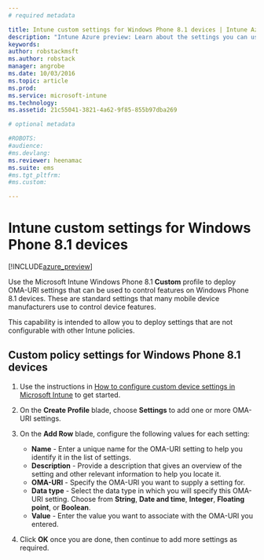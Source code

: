 ```yaml
---
# required metadata

title: Intune custom settings for Windows Phone 8.1 devices | Intune Azure preview | Microsoft Docs
description: "Intune Azure preview: Learn about the settings you can use in a Windows Phone 8.1 custom profile."
keywords:
author: robstackmsft
ms.author: robstack
manager: angrobe
ms.date: 10/03/2016
ms.topic: article
ms.prod:
ms.service: microsoft-intune
ms.technology:
ms.assetid: 21c55041-3821-4a62-9f85-855b97dba269

# optional metadata

#ROBOTS:
#audience:
#ms.devlang:
ms.reviewer: heenamac
ms.suite: ems
#ms.tgt_pltfrm:
#ms.custom:

---
```


# Intune custom settings for Windows Phone 8.1 devices

[!INCLUDE[azure_preview](../includes/azure_preview.md)]

Use the Microsoft Intune Windows Phone 8.1 **Custom** profile to deploy OMA-URI settings that can be used to control features on Windows Phone 8.1 devices. These are standard settings that many mobile device manufacturers use to control device features.

This capability is intended to allow you to deploy settings that are not configurable with other Intune policies.

## Custom policy settings for Windows Phone 8.1 devices

1. Use the instructions in [How to configure custom device settings in Microsoft Intune](how-to-configure-custom-settings.md) to get started.
2. On the **Create Profile** blade, choose **Settings** to add one or more OMA-URI settings.
3. On the **Add Row** blade, configure the following values for each setting:
	- **Name** - Enter a unique name for the OMA-URI setting to help you identify it in the list of settings.
	- **Description** - Provide a description that gives an overview of the setting and other relevant information to help you locate it.
	- **OMA-URI** - Specify the OMA-URI you want to supply a setting for.
	- **Data type** - Select the data type in which you will specify this OMA-URI setting. Choose from **String**, **Date and time**, **Integer**, **Floating point**, or **Boolean**.
	- **Value** - Enter the value you want to associate with the OMA-URI you entered.

4. Click **OK** once you are done, then continue to add more settings as required.




